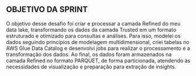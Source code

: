 ## OBJETIVO DA SPRINT


O objetivo desse desafio foi criar e processar a camada Refined do meu data lake, transformando os dados da camada Trusted em um formato estruturado e otimizado para consultas e análises. Para isso, modelei os dados seguindo princípios de modelagem multidimensional, criei tabelas no AWS Glue Data Catalog e desenvolvi jobs para realizar o processamento e a transformação dos dados. Ao final, os dados foram armazenados na camada Refined no formato PARQUET, de forma particionada, atendendo às necessidades de visualização e preparação para extração de insights.